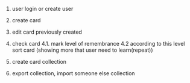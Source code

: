 1. user login or create user

2. create card

3. edit card previously created

4. check card
   4.1. mark level of remembrance
   4.2 according to this level sort card (showing more that user need to learn(repeat))

5. create card collection

6. export collection, import someone else collection

